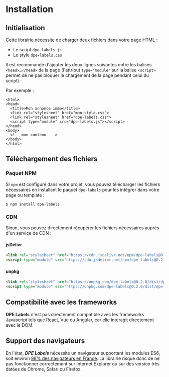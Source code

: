 # Installation

## Initialisation

Cette librairie nécessite de charger deux fichiers dans votre page HTML&nbsp;:

- Le script `dpe-labels.js`
- Le style `dpe-labels.css`

Il est recommandé d'ajouter les deux lignes suivantes entre les balises `<head>…</head>` de la
page (l'attribut `type="module"` sur la balise `<script>` permet de ne pas bloquer le chargement de
la page pendant celui du script)&nbsp;:

Par exemple :

```html{5-6}
<html>
<head>
  <title>Mon annonce immo</title>
  <link rel="stylesheet" href="mon-style.css">
  <link rel="stylesheet" href="dpe-labels.css">
  <script type="module" src="dpe-labels.js"></script>
</head>
<body>
  <!-- mon contenu  -->
</body>
</html>
```

## Téléchargement des fichiers

### Paquet NPM

Si `npm` est configuré dans votre projet, vous pouvez télécharger les fichiers nécessaires en
installant le paquet `dpe-labels` pour les intégrer dans votre page ou template&nbsp;:

```shell
$ npm install dpe-labels
```

[//]: # (<!--)
### CDN

Sinon, vous pouvez directement récupérer les fichiers nécessaires auprès d'un service de CDN&nbsp;:

#### jsDelivr

```html
<link rel="stylesheet" href="https://cdn.jsdelivr.net/npm/dpe-labels@0.2.0/dist/dpe-labels.css">
<script type="module" src="https://cdn.jsdelivr.net/npm/dpe-labels@0.2.0/dist/dpe-labels.js"></script>
```

#### unpkg

```html
<link rel="stylesheet" href="https://unpkg.com/dpe-labels@0.2.0/dist/dpe-labels.css">
<script type="module" src="https://unpkg.com/dpe-labels@0.2.0/dist/dpe-labels.js"></script>
```

[//]: # (-->)


## Compatibilité avec les frameworks

**DPE Labels** n'est pas directement compatible avec les frameworks Javascript tels que React, Vue
ou Angular, car elle interagit directement avec le DOM.

## Support des navigateurs

En l'état, _**DPE Labels**_ nécessite un navigateur supportant les modules ES6, soit environ
[98% des navigateurs en France](https://caniuse.com/es6-module). La librairie risque donc de ne pas
fonctionner correctement sur Internet Explorer ou sur des version très datées de Chrome, Safari ou
Firefox.